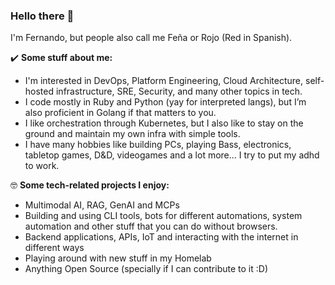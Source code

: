### Hello there 👋

I'm Fernando, but people also call me Feña or Rojo (Red in Spanish).

✔️ **Some stuff about me:**
- I'm interested in DevOps, Platform Engineering, Cloud Architecture, self-hosted infrastructure, SRE, Security, and many other topics in tech.
- I code mostly in Ruby and Python (yay for interpreted langs), but I’m also proficient in Golang if that matters to you.
- I like orchestration through Kubernetes, but I also like to stay on the ground and maintain my own infra with simple tools.
- I have many hobbies like building PCs, playing Bass, electronics, tabletop games, D&D, videogames and a lot more... I try to put my adhd to work.

🤓 **Some tech-related projects I enjoy:**
- Multimodal AI, RAG, GenAI and MCPs
- Building and using CLI tools, bots for different automations, system automation and other stuff that you can do without browsers.
- Backend applications, APIs, IoT and interacting with the internet in different ways
- Playing around with new stuff in my Homelab
- Anything Open Source (specially if I can contribute to it :D)
